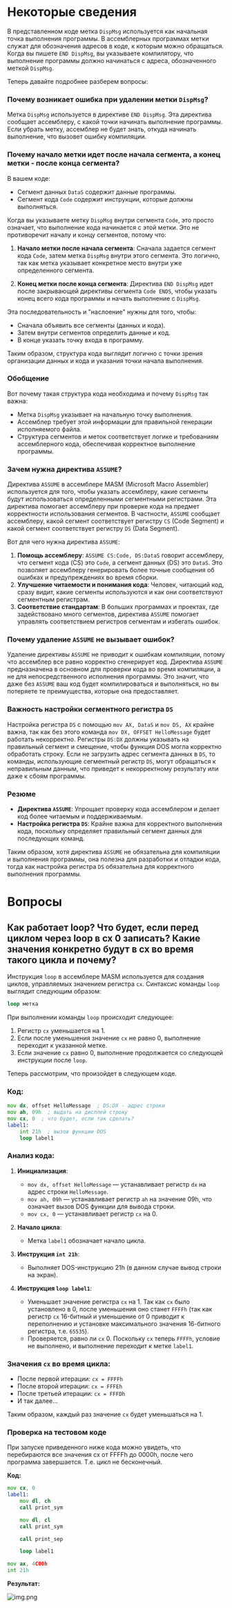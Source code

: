 # Некоторые сведения

В представленном коде метка `DispMsg` используется как начальная точка выполнения программы. В ассемблерных программах метки служат для обозначения адресов в коде, к которым можно обращаться. Когда вы пишете `END DispMsg`, вы указываете компилятору, что выполнение программы должно начинаться с адреса, обозначенного меткой `DispMsg`.

Теперь давайте подробнее разберем вопросы:

### Почему возникает ошибка при удалении метки `DispMsg`?

Метка `DispMsg` используется в директиве `END DispMsg`. Эта директива сообщает ассемблеру, с какой точки начинать выполнение программы. Если убрать метку, ассемблер не будет знать, откуда начинать выполнение, что вызовет ошибку компиляции.

### Почему начало метки идет после начала сегмента, а конец метки - после конца сегмента?

В вашем коде:

- Сегмент данных `DataS` содержит данные программы.
- Сегмент кода `Code` содержит инструкции, которые должны выполняться.

Когда вы указываете метку `DispMsg` внутри сегмента `Code`, это просто означает, что выполнение кода начинается с этой метки. Это не противоречит началу и концу сегментов, потому что:

1. **Начало метки после начала сегмента**: Сначала задается сегмент кода `Code`, затем метка `DispMsg` внутри этого сегмента. Это логично, так как метка указывает конкретное место внутри уже определенного сегмента.

2. **Конец метки после конца сегмента**: Директива `END DispMsg` идет после закрывающей директивы сегмента `Code ENDS`, чтобы указать конец всего кода программы и начать выполнение с `DispMsg`.

Эта последовательность и "наслоение" нужны для того, чтобы:

- Сначала объявить все сегменты (данных и кода).
- Затем внутри сегментов определить данные и код.
- В конце указать точку входа в программу.

Таким образом, структура кода выглядит логично с точки зрения организации данных и кода и указания точки начала выполнения.

### Обобщение

Вот почему такая структура кода необходима и почему `DispMsg` так важна:

- Метка `DispMsg` указывает на начальную точку выполнения.
- Ассемблер требует этой информации для правильной генерации исполняемого файла.
- Структура сегментов и меток соответствует логике и требованиям ассемблерного кода, обеспечивая корректное выполнение программы.

### Зачем нужна директива `ASSUME`?

Директива `ASSUME` в ассемблере MASM (Microsoft Macro Assembler) используется для того, чтобы указать ассемблеру, какие сегменты будут использоваться определенными сегментными регистрами.
Эта директива помогает ассемблеру при проверке кода на предмет корректности использования сегментов.
В частности, `ASSUME` сообщает ассемблеру, какой сегмент соответствует регистру `CS` (Code Segment) и какой сегмент соответствует регистру `DS` (Data Segment).

Вот для чего нужна директива `ASSUME`:

1. **Помощь ассемблеру**: `ASSUME CS:Code, DS:DataS` говорит ассемблеру, что сегмент кода (CS) это `Code`, а сегмент данных (DS) это `DataS`. Это позволяет ассемблеру генерировать более точные сообщения об ошибках и предупреждениях во время сборки.
2. **Улучшение читаемости и понимания кода**: Человек, читающий код, сразу видит, какие сегменты используются и как они соответствуют сегментным регистрам.
3. **Соответствие стандартам**: В больших программах и проектах, где задействовано много сегментов, директива `ASSUME` помогает управлять соответствием регистров сегментам и избегать ошибок.

### Почему удаление `ASSUME` не вызывает ошибок?

Удаление директивы `ASSUME` не приводит к ошибкам компиляции, потому что ассемблер все равно корректно сгенерирует код. Директива `ASSUME` предназначена в основном для проверки кода во время компиляции, а не для непосредственного исполнения программы. Это значит, что даже без `ASSUME` ваш код будет компилироваться и выполняться, но вы потеряете те преимущества, которые она предоставляет.

### Важность настройки сегментного регистра `DS`

Настройка регистра `DS` с помощью `mov AX, DataS` и `mov DS, AX` крайне важна, так как без этого команда `mov DX, OFFSET HelloMessage` будет работать некорректно. Регистры `DS:DX` должны указывать на правильный сегмент и смещение, чтобы функция DOS могла корректно обработать строку. Если не загрузить адрес сегмента данных в `DS`, то команды, использующие сегментный регистр `DS`, могут обращаться к неправильным данным, что приведет к некорректному результату или даже к сбоям программы.

### Резюме

- **Директива `ASSUME`**: Упрощает проверку кода ассемблером и делает код более читаемым и поддерживаемым.
- **Настройка регистра `DS`**: Крайне важна для корректного выполнения кода, поскольку определяет правильный сегмент данных для последующих команд.

Таким образом, хотя директива `ASSUME` не обязательна для компиляции и выполнения программы, она полезна для разработки и отладки кода, тогда как настройка регистра `DS` обязательна для корректного выполнения программы.

# Вопросы

## Как работает loop? Что будет, если перед циклом через loop в cx 0 записать? Какие значения конкретно будут в cx во время такого цикла и почему?

Инструкция `loop` в ассемблере MASM используется для создания циклов, управляемых значением регистра `cx`. Синтаксис команды `loop` выглядит следующим образом:

```asm
loop метка
```

При выполнении команды `loop` происходит следующее:

1. Регистр `cx` уменьшается на 1.
2. Если после уменьшения значение `cx` не равно 0, выполнение переходит к указанной метке.
3. Если значение `cx` равно 0, выполнение продолжается со следующей инструкции после `loop`.

Теперь рассмотрим, что произойдет в следующем коде.

### Код:

```asm
mov dx, offset HelloMessage  ; DS:DX - адрес строки
mov ah, 09h  ; выдать на дисплей строку
mov cx, 0  ; что будет, если так сделать?
label1:
    int 21h  ; вызов функции DOS
    loop label1
```

### Анализ кода:

1. **Инициализация**:
    - `mov dx, offset HelloMessage` — устанавливает регистр `dx` на адрес строки `HelloMessage`.
    - `mov ah, 09h` — устанавливает регистр `ah` на значение 09h, что означает вызов DOS функции для вывода строки.
    - `mov cx, 0` — устанавливает регистр `cx` на 0.

2. **Начало цикла**:
    - Метка `label1` обозначает начало цикла.

3. **Инструкция `int 21h`**:
    - Выполняет DOS-инструкцию 21h (в данном случае вывод строки на экран).

4. **Инструкция `loop label1`**:
    - Уменьшает значение регистра `cx` на 1. Так как `cx` было установлено в 0, после уменьшения оно станет `FFFFh` (так как регистр `cx` 16-битный и уменьшение от 0 приводит к переполнению и установке максимального значения 16-битного регистра, т.е. `65535`).
    - Проверяется, равно ли `cx` 0. Поскольку `cx` теперь `FFFFh`, условие не выполнено, и выполнение переходит к метке `label1`.

### Значения `cx` во время цикла:

- После первой итерации: `cx = FFFFh`
- После второй итерации: `cx = FFFEh`
- После третьей итерации: `cx = FFFDh`
- И так далее...

Таким образом, каждый раз значение `cx` будет уменьшаться на 1.

### Проверка на тестовом коде

При запуске приведенного ниже кода можно увидеть, что перебираются все значения cx от FFFFh до 0000h, после чего программа завершается.
Т.е. цикл не бесконечный.

**Код:**

```asm
mov cx, 0
label1:
    mov dl, ch
    call print_sym

    mov dl, cl
    call print_sym

    call print_sep

    loop label1

mov ax, 4C00h
int 21h
```

**Результат:**

![img.png](img.png)
